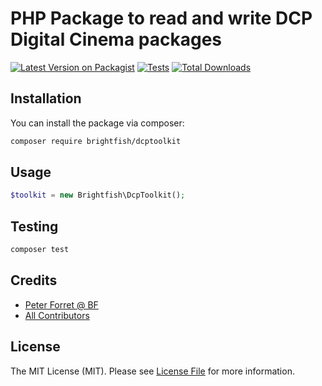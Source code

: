 # PHP Package to read and write DCP Digital Cinema packages

[![Latest Version on Packagist](https://img.shields.io/packagist/v/brightfish/dcptoolkit.svg?style=flat-square)](https://packagist.org/packages/brightfish/dcptoolkit)
[![Tests](https://img.shields.io/github/actions/workflow/status/brightfish/dcptoolkit/run-tests.yml?branch=main&label=tests&style=flat-square)](https://github.com/brightfish/dcptoolkit/actions/workflows/run-tests.yml)
[![Total Downloads](https://img.shields.io/packagist/dt/brightfish/dcptoolkit.svg?style=flat-square)](https://packagist.org/packages/brightfish/dcptoolkit)



## Installation

You can install the package via composer:

```bash
composer require brightfish/dcptoolkit
```

## Usage

```php
$toolkit = new Brightfish\DcpToolkit();
```

## Testing

```bash
composer test
```


## Credits

- [Peter Forret @ BF](https://github.com/brightfish-be)
- [All Contributors](../../contributors)

## License

The MIT License (MIT). Please see [License File](LICENSE.md) for more information.
